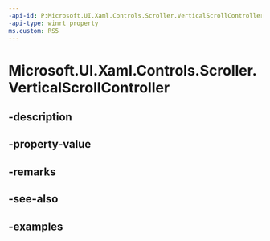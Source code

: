 ```yaml
---
-api-id: P:Microsoft.UI.Xaml.Controls.Scroller.VerticalScrollController
-api-type: winrt property
ms.custom: RS5
---
```


<!-- Property syntax.
public IScrollController VerticalScrollController { get;  set; }
-->

# Microsoft.UI.Xaml.Controls.Scroller.VerticalScrollController

## -description

## -property-value

## -remarks

## -see-also

## -examples

